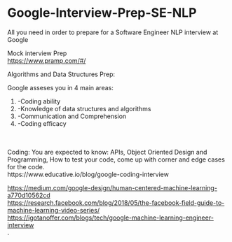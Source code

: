 # Google-Interview-Prep-SE-NLP
All you need in order to prepare for a Software Engineer NLP interview at Google

Mock interview Prep<br>
https://www.pramp.com/#/<br>

Algorithms and Data Structures Prep:

Google asseses you in 4 main areas:
<ol>
<li>-Coding ability </li>
<li>-Knowledge of data structures and algorithms </li>
<li>-Communication and Comprehension </li>
<li>-Coding efficacy</li>
</ol>
<br><br>
Coding: You are expected to know: APIs, Object Oriented Design and Programming, How to test your code, come up with corner and edge cases for the code.
<br>
https://www.educative.io/blog/google-coding-interview

https://medium.com/google-design/human-centered-machine-learning-a770d10562cd <br>
https://research.facebook.com/blog/2018/05/the-facebook-field-guide-to-machine-learning-video-series/ <br>
https://igotanoffer.com/blogs/tech/google-machine-learning-engineer-interview <br>
.
